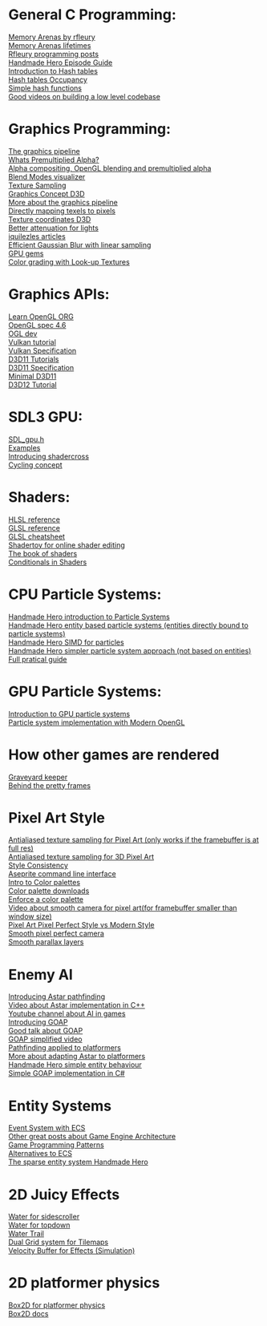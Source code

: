
# General C Programming:
[Memory Arenas by rfleury](https://www.rfleury.com/p/enter-the-arena-talk)<br>
[Memory Arenas lifetimes](https://www.rfleury.com/p/untangling-lifetimes-the-arena-allocator)<br>
[Rfleury programming posts](https://www.rfleury.com/p/posts-table-of-contents)<br>
[Handmade Hero Episode Guide](https://guide.handmadehero.org/code/)<br>
[Introduction to Hash tables](https://guide.handmadehero.org/code/day055/#617)<br>
[Hash tables Occupancy](https://guide.handmadehero.org/code/day351/#6055)<br>
[Simple hash functions](https://www.cs.hmc.edu/~geoff/classes/hmc.cs070.200101/homework10/hashfuncs.html)<br>
[Good videos on building a low level codebase](https://www.youtube.com/@Mr4thProgramming)<br>

# Graphics Programming:
[The graphics pipeline](https://graphicscompendium.com/intro/01-graphics-pipeline)<br>
[Whats Premultiplied Alpha?](https://limnu.com/premultiplied-alpha-primer-artists/)<br>
[Alpha compositing, OpenGL blending and premultiplied alpha](https://apoorvaj.io/alpha-compositing-opengl-blending-and-premultiplied-alpha/)<br>
[Blend Modes visualizer](https://www.andersriggelsen.dk/glblendfunc.php)<br>
[Texture Sampling](https://vfxdoc.readthedocs.io/en/latest/textures/sampling/)<br>
[Graphics Concept D3D](http://www.directxtutorial.com/Lesson.aspx?lessonid=11-4-1)<br>
[More about the graphics pipeline](https://alaingalvan.gitbook.io/a-trip-through-the-graphics-pipeline)<br>
[Directly mapping texels to pixels](https://learn.microsoft.com/en-us/windows/win32/direct3d9/directly-mapping-texels-to-pixels)<br>
[Texture coordinates D3D](https://learn.microsoft.com/en-us/windows/win32/direct3d9/texture-coordinates)<br>
[Better attenuation for lights](https://lisyarus.github.io/blog/posts/point-light-attenuation.html)<br>
[iquilezles articles](https://iquilezles.org/articles/)<br>
[Efficient Gaussian Blur with linear sampling](https://www.rastergrid.com/blog/2010/09/efficient-gaussian-blur-with-linear-sampling/)<br>
[GPU gems](https://developer.nvidia.com/gpugems/gpugems/contributors)<br>
[Color grading with Look-up Textures](https://halisavakis.com/my-take-on-shaders-color-grading-with-look-up-textures-lut/)<br>

# Graphics APIs:
[Learn OpenGL ORG](https://learnopengl.com/)<br>
[OpenGL spec 4.6](https://registry.khronos.org/OpenGL/specs/gl/glspec46.core.pdf)<br>
[OGL dev](https://www.ogldev.org/index.html)<br>
[Vulkan tutorial](https://vulkan-tutorial.com/)<br>
[Vulkan Specification](https://registry.khronos.org/vulkan/specs/latest/html/vkspec.html)<br>
[D3D11 Tutorials](https://www.braynzarsoft.net/viewtutorial/q16390-braynzar-soft-directx-11-tutorials)<br>
[D3D11 Specification](https://microsoft.github.io/DirectX-Specs/d3d/archive/D3D11_3_FunctionalSpec.htm)<br>
[Minimal D3D11](https://gist.github.com/d7samurai/261c69490cce0620d0bfc93003cd1052)<br>
[D3D12 Tutorial](https://www.3dgep.com/learning-directx-12-1/)<br>

# SDL3 GPU:
[SDL_gpu.h](https://github.com/libsdl-org/SDL/blob/main/include/SDL3/SDL_gpu.h)<br>
[Examples](https://github.com/TheSpydog/SDL_gpu_examples)<br>
[Introducing shadercross](https://moonside.games/posts/introducing-sdl-shadercross)<br>
[Cycling concept](https://moonside.games/posts/sdl-gpu-concepts-cycling/)<br>

# Shaders:
[HLSL reference](https://learn.microsoft.com/en-us/windows/win32/direct3dhlsl/dx-graphics-hlsl-reference)<br>
[GLSL reference](https://www.khronos.org/opengl/wiki/Core_Language_(GLSL))<br>
[GLSL cheatsheet](https://www.cs.cmu.edu/afs/cs/academic/class/15462-f10/www/lec_slides/glslref.pdf)<br>
[Shadertoy for online shader editing](https://www.shadertoy.com/)<br>
[The book of shaders](https://thebookofshaders.com/)<br>
[Conditionals in Shaders](https://iquilezles.org/articles/gpuconditionals/)<br>

# CPU Particle Systems:
[Handmade Hero introduction to Particle Systems](https://www.youtube.com/watch?v=G6OGKP3MaUI)<br>
[Handmade Hero entity based particle systems (entities directly bound to particle systems)](https://www.youtube.com/watch?v=RBNjzGeaB_M&t=5529s)<br>
[Handmade Hero SIMD for particles](https://www.youtube.com/watch?v=ucZLbYLTmd0&t=4238s)<br>
[Handmade Hero simpler particle system approach (not based on entities)](https://www.youtube.com/watch?v=lG3j32DTo1E&t=2420s)<br>
[Full pratical guide](https://alextardif.com/Particles.html)<br>

# GPU Particle Systems:
[Introduction to GPU particle systems](https://wickedengine.net/2017/11/gpu-based-particle-simulation/)<br>
[Particle system implementation with Modern OpenGL](https://www.youtube.com/watch?v=pzAZ0xjWDv8&t=720s)<br>

# How other games are rendered
[Graveyard keeper](https://www.gamedeveloper.com/programming/graveyard-keeper-how-the-graphics-effects-are-made)<br>
[Behind the pretty frames](https://mamoniem.com/category/behind-the-pretty-frames/)<br>

# Pixel Art Style
[Antialiased texture sampling for Pixel Art (only works if the framebuffer is at full res)](https://gist.github.com/d7samurai/9f17966ba6130a75d1bfb0f1894ed377)<br>
[Antialiased texture sampling for 3D Pixel Art](https://www.youtube.com/watch?v=d6tp43wZqps)<br>
[Style Consistency](https://saint11.art/blog/consistency/)<br>
[Aseprite command line interface](https://www.aseprite.org/docs/cli/)<br>
[Intro to Color palettes](https://www.slynyrd.com/blog/2018/1/10/pixelblog-1-color-palettes)<br>
[Color palette downloads](https://lospec.com/palette-list/tag/gamedev)<br>
[Enforce a color palette](https://gamedev.stackexchange.com/questions/171359/limit-color-pallete-using-shader)<br>
[Video about smooth camera for pixel art(for framebuffer smaller than window size)](https://www.youtube.com/watch?v=jguyR4yJb1M)<br>
[Pixel Art Pixel Perfect Style vs Modern Style](https://www.youtube.com/watch?v=QK9wym71F7s)<br>
[Smooth pixel perfect camera](https://www.youtube.com/watch?v=zxVQsi9wnw8)<br>
[Smooth parallax layers](https://www.youtube.com/watch?v=c_3TLN2gHow&t=1s)<br>

# Enemy AI
[Introducing Astar pathfinding](https://medium.com/@nicholas.w.swift/easy-a-star-pathfinding-7e6689c7f7b2)<br>
[Video about Astar implementation in C++](https://www.youtube.com/watch?v=icZj67PTFhc)<br>
[Youtube channel about AI in games](https://www.youtube.com/@AIandGames/videos)<br>
[Introducing GOAP](https://medium.com/@vedantchaudhari/goal-oriented-action-planning-34035ed40d0b)<br>
[Good talk about GOAP](https://www.youtube.com/watch?v=gm7K68663rA)<br>
[GOAP simplified video](https://www.youtube.com/watch?v=qaIF0iaDWRQ&t=48s)<br>
[Pathfinding applied to platformers](https://www.gamedeveloper.com/design/the-hobbyist-coder-3-2d-platformers-pathfinding---part-1-2)<br>
[More about adapting Astar to platformers](https://code.tutsplus.com/how-to-adapt-a-pathfinding-to-a-2d-grid-based-platformer-theory--cms-24662t)<br>
[Handmade Hero simple entity behaviour](https://www.youtube.com/watch?v=gwtSqvoxU14)<br>
[Simple GOAP implementation in C#](https://github.com/Elias-W1/GOAP-C-Sharp/blob/master/IterativePlanner.cs)<br>

# Entity Systems
[Event System with ECS](https://medium.com/@savas/nomad-game-engine-part-7-the-event-system-45a809ccb68f)<br>
[Other great posts about Game Engine Architecture](https://medium.com/@savas)<br>
[Game Programming Patterns](https://gameprogrammingpatterns.com/contents.html)<br>
[Alternatives to ECS](https://www.youtube.com/watch?v=0S-KGLmLYnI)<br>
[The sparse entity system Handmade Hero](https://guide.handmadehero.org/code/day277/)<br>

# 2D Juicy Effects
[Water for sidescroller](https://www.youtube.com/watch?v=RXIRkou021U)<br>
[Water for topdown](https://www.youtube.com/watch?v=pGOLstWBCDA&t=630s)<br>
[Water Trail](https://www.youtube.com/watch?v=W4eVR_Fm5Gs)<br>
[Dual Grid system for Tilemaps](https://www.youtube.com/watch?v=jEWFSv3ivTg&pp=0gcJCa0JAYcqIYzv)<br>
[Velocity Buffer for Effects (Simulation)](https://github.com/aarthificial/pixelgraphics/blob/master/Runtime/Shaders/VelocitySimulation.hlsl)<br>

# 2D platformer physics
[Box2D for platformer physics](https://bhopkins.net/pages/mmphysics/)<br>
[Box2D docs](https://box2d.org/documentation/)<br>
